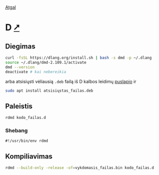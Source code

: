 [Atgal](./readme.md)

# D [&#x2B67;](https://dlang.org/)

## Diegimas

```bash
curl -fsSL https://dlang.org/install.sh | bash -s dmd -p ~/.dlang
source ~/.dlang/dmd-2.109.1/activate
dmd --version
deactivate # kai nebereikia
```

arba atsisiųsti vėliausią `.deb` failą iš D kalbos leidimų [puslapio](https://downloads.dlang.org/releases/) ir

```bash
sudo apt install atsisiųstas_failas.deb
```

## Paleistis

```bash
rdmd kodo_failas.d
```

### Shebang

```shebang
#!/usr/bin/env rdmd
```

## Kompiliavimas

```bash
rdmd --build-only -release -of=vykdomasis_failas.bin kodo_failas.d
```
